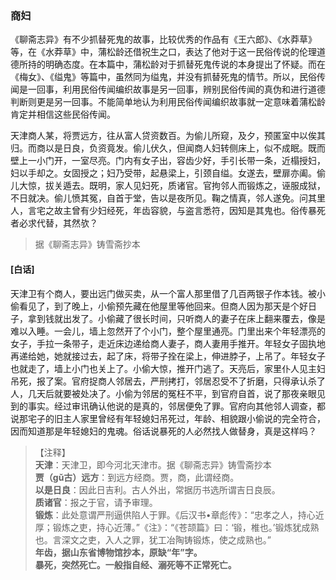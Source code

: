 <script type="text/javascript">
    var head = document.getElementsByTagName('head')[0];
    cssURL = '/public/liao.css';
    linkTag = document.createElement('link');
    linkTag.href = cssURL;
    linkTag.setAttribute('type','text/css');
    linkTag.setAttribute('rel','stylesheet');
    head.appendChild(linkTag);
</script>
### 商妇

《聊斋志异》有不少抓替死鬼的故事，比较优秀的作品有《王六郎》、《水莽草》等，在《水莽草》中，蒲松龄还借祝生之口，表达了他对于这一民俗传说的伦理道德所持的明确态度。在本篇中，蒲松龄对于抓替死鬼传说的本身提出了怀疑。而在《梅女》、《缢鬼》等篇中，虽然同为缢鬼，并没有抓替死鬼的情节。所以，民俗传闻是一回事，利用民俗传闻编织故事是另一回事，辨别民俗传闻的真伪和进行道德判断则更是另一回事。不能简单地认为利用民俗传闻编织故事就一定意味着蒲松龄肯定并相信这些民俗传闻。

天津商人某，将贾远方，往从富人贷资数百。为偷儿所窥，及夕，预匿室中以俟其归。而商以是日良，负资竟发。偷儿伏久，但闻商人妇转侧床上，似不成眠。既而壁上一小门开，一室尽亮。门内有女子出，容齿少好，手引长带一条，近榻授妇，妇以手却之。女固授之；妇乃受带，起悬梁上，引颈自缢。女遂去，壁扉亦阖。偷儿大惊，拔关遁去。既明，家人见妇死，质诸官。官拘邻人而锻炼之，诬服成狱，不日就决。偷儿愤其冤，自首于堂，告以是夜所见。鞠之情真，邻人遂免。问其里人，言宅之故主曾有少妇经死，年齿容貌，与盗言悉符，因知是其鬼也。俗传暴死者必求代替，其然欤？

</section>

> 据《聊斋志异》铸雪斋抄本

#### [白话]
<aside>

天津卫有个商人，要出远门做买卖，从一个富人那里借了几百两银子作本钱。被小偷看见了，到了晚上，小偷预先藏在他屋里等他回来。但商人因为那天是个好日子，拿到钱就出发了。小偷藏了很长时间，只听商人的妻子在床上翻来覆去，像是难以入睡。一会儿，墙上忽然开了个小门，整个屋里通亮。门里出来个年轻漂亮的女子，手拉一条带子，走近床边递给商人妻子，商人妻用手推开。年轻女子固执地再递给她，她就接过去，起了床，将带子拴在梁上，伸进脖子，上吊了。年轻女子也就走了，墙上小门也关上了。小偷大惊，推开门逃了。天亮后，家里仆人见主妇吊死，报了案。官府捉商人邻居去，严刑拷打，邻居忍受不了折磨，只得承认杀了人，几天后就要被处决了。小偷为邻居的冤枉不平，到官府自首，说了那夜亲眼见到的事实。经过审讯确认他说的是真的，邻居便免了罪。官府向其他邻人调查，都说那宅子的旧主人家里曾经有年轻媳妇吊死过，年龄、相貌跟小偷说的完全符合，因而知道那是年轻媳妇的鬼魂。俗话说暴死的人必然找人做替身，真是这样吗？

</aside>

> 【注释】  
<b>天津</b>：天津卫，即今河北天津市。据《聊斋志异》铸雪斋抄本  
<b>贾（gǔ古）远方</b>：到远方经商。贾，商，此谓经商。  
<b>以是日良</b>：因此日吉利。古人外出，常据历书选所谓吉日良辰。  
<b>质诸官</b>：报之于官，请予审理。  
<b>锻炼</b>：此处意谓严刑逼供陷人于罪。《后汉书•章彪传》：“忠孝之人，持心近厚；锻炼之吏，持心近薄。”《注》：“《苍颉篇》曰：‘锻，椎也。’锻炼犹成熟也。言深文之吏，入人之罪，犹工冶陶铸锻炼，使之成熟也。”  
<b>年齿，据山东省博物馆抄本，原缺“年”字。  
<b>暴死，突然死亡。一般指自经、溺死等不正常死亡。  
